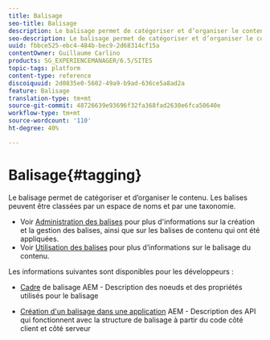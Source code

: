 ```yaml
---
title: Balisage
seo-title: Balisage
description: Le balisage permet de catégoriser et d’organiser le contenu
seo-description: Le balisage permet de catégoriser et d’organiser le contenu
uuid: fbbce525-ebc4-484b-bec9-2d68314cf15a
contentOwner: Guillaume Carlino
products: SG_EXPERIENCEMANAGER/6.5/SITES
topic-tags: platform
content-type: reference
discoiquuid: 2d0835e0-5602-49a9-b9ad-636ce5a8ad2a
feature: Balisage
translation-type: tm+mt
source-git-commit: 48726639e93696f32fa368fad2630e6fca50640e
workflow-type: tm+mt
source-wordcount: '110'
ht-degree: 40%

---
```



# Balisage{#tagging}

Le balisage permet de catégoriser et d’organiser le contenu. Les balises peuvent être classées par un espace de noms et par une taxonomie.

* Voir [Administration des balises](/help/sites-administering/tags.md) pour plus d&#39;informations sur la création et la gestion des balises, ainsi que sur les balises de contenu qui ont été appliquées.
* Voir [Utilisation des balises](/help/sites-authoring/tags.md) pour plus d’informations sur le balisage du contenu.

Les informations suivantes sont disponibles pour les développeurs :

* [Cadre](/help/sites-developing/framework.md)  de balisage AEM - Description des noeuds et des propriétés utilisés pour le balisage

* [Création d&#39;un balisage dans une application](/help/sites-developing/building.md)  AEM - Description des API qui fonctionnent avec la structure de balisage à partir du code côté client et côté serveur